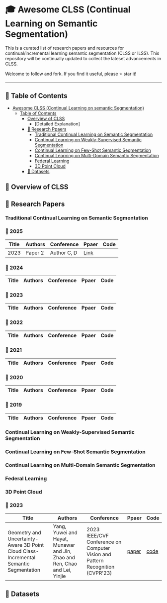 # 🎓 Awesome CLSS (Continual Learning on Semantic Segmentation)
This is a curated list of research papers and resources for continual/incremental learning semantic segmentation (CLSS or ILSS). This repository will be continually updated to collect the lateset advancements in CLSS.

Welcome to follow and fork. If you find it useful, please ⭐️ star it!

---
## 📖 Table of Contents

- [Awesome CLSS (Continual Learning on semantic Segmentation)](#-awesome-clss-continual-learning-on-semantic-segmentation)
  - [Table of Contents](#-table-of-contents)
    - [Overview of CLSS](#-overview-of-clss)
      - [Detailed Explanation]
    - [📜 Research Ppaers](#-research-papers)
      - [Traditional Continual Learning on Semantic Segmentation](#traditional-continual-learning-on-semantic-segmentation)
      - [Continual Learning on Weakly-Supervised Semantic Segmentation](#continual-learning-on-weakly-supervised-semantic-segmentation)
      - [Continual Learning on Few-Shot Semantic Segmentation](#continual-learning-on-few-shot-semantic-segmentation)
      - [Continual Learning on Multi-Domain Semantic Segmentation](#continual-learning-on-multi-domain-semantic-segmentation)
      - [Federal Learning](#federal-learning)
      - [3D Point Cloud](#3d-point-cloud)
    - [📂 Datasets](#-datasets)

## 🎯 Overview of CLSS


## 📜 Research Papers

### Traditional Continual Learning on Semantic Segmentation
 ### **📆 2025**
 | Title | Authors | Conference | Ppaer | Code |
 |-------|---------|------------|-------|------|
 | 2023 | Paper 2 | Author C, D | [Link](#) |

 ### **📆 2024**
 | Title | Authors | Conference | Ppaer | Code |
 |-------|---------|------------|-------|------|


 ### **📆 2023**
 | Title | Authors | Conference | Ppaer | Code |
 |-------|---------|------------|-------|------|

 ### **📆 2022**
 | Title | Authors | Conference | Ppaer | Code |
 |-------|---------|------------|-------|------|


 ### **📆 2021**
 | Title | Authors | Conference | Ppaer | Code |
 |-------|---------|------------|-------|------|



 ### **📆 2020**
 | Title | Authors | Conference | Ppaer | Code |
 |-------|---------|------------|-------|------|


 ### **📆 2019**
 | Title | Authors | Conference | Ppaer | Code |
 |-------|---------|------------|-------|------|

### Continual Learning on Weakly-Supervised Semantic Segmentation


### Continual Learning on Few-Shot Semantic Segmentation

### Continual Learning on Multi-Domain Semantic Segmentation

### Federal Learning

### 3D Point Cloud
 ### **📆 2023**
 | Title | Authors | Conference | Ppaer | Code |
 |-------|---------|------------|-------|------|
 | Geometry and Uncertainty-Aware 3D Point Cloud Class-Incremental Semantic Segmentation| Yang, Yuwei and Hayat, Munawar and Jin, Zhao and Ren, Chao and Lei, Yinjie| 2023 IEEE/CVF Conference on Computer Vision and Pattern Recognition (CVPR'23) | [paper](https://openaccess.thecvf.com/content/CVPR2023/papers/Yang_Geometry_and_Uncertainty-Aware_3D_Point_Cloud_Class-Incremental_Semantic_Segmentation_CVPR_2023_paper.pdf)|[code](https://github.com/leolyj/3DPC-CISS)|
## 📂 Datasets
